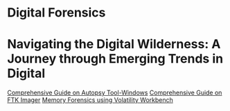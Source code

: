 # Digital Forensics
#
# Navigating the Digital Wilderness: A Journey through Emerging Trends in Digital

[Comprehensive Guide on Autopsy Tool-Windows](https://www.hackingarticles.in/comprehensive-guide-on-autopsy-tool-windows/)
[Comprehensive Guide on FTK Imager](https://www.hackingarticles.in/comprehensive-guide-on-ftk-imager/)
[Memory Forensics using Volatility Workbench](https://www.hackingarticles.in/memory-forensics-using-volatility-workbench/)
[]()
